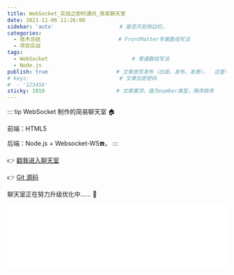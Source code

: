 ```yaml
---
title: WebSocket_实战之即时通讯_简易聊天室
date: 2021-11-06 11:26:00
sidebar: 'auto'                     # 是否开启侧边栏。
categories:
  - 技术总结                         # FrontMatter专属数组写法
  - 项目实战
tags:
  - WebSocket                           # 普通数组写法
  - Node.js
publish: true                      # 文章是否发布（出版、发布、发表），  这里不是 public
# keys:                             # 文章加密密码
#  - '123456'
sticky: 1010                       # 文章置顶，值为number类型，降序排序
---
```




::: tip 
WebSocket 制作的简易聊天室 :house: 

前端：HTML5

后端：Node.js + Websocket-WS:phone:。
:::       	

:point_right: [戳我进入聊天室](http://www.lovewanwan.life:3000/my-chat-room)

:point_right: [Git 源码](https://github.com/sd445419855/chat-room)

聊天室正在努力升级优化中…… :running:





<iframe 
  id="dd"
  width="100%" 
  src="/HTML文章/为知笔记/WebSocket_基础知识/WebSocket_实战之即时通讯_简易聊天室.htm"  
  frameborder="0"  
  allowfullscreen="true"
>
</iframe>



